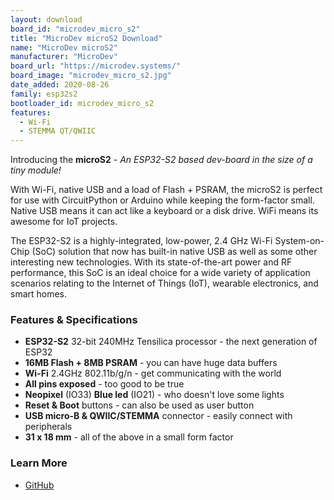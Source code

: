 ```yaml
---
layout: download
board_id: "microdev_micro_s2"
title: "MicroDev microS2 Download"
name: "MicroDev microS2"
manufacturer: "MicroDev"
board_url: "https://microdev.systems/"
board_image: "microdev_micro_s2.jpg"
date_added: 2020-08-26
family: esp32s2
bootloader_id: microdev_micro_s2
features:
  - Wi-Fi
  - STEMMA QT/QWIIC
---
```


Introducing the **microS2** - _An ESP32-S2 based dev-board in the size of a tiny module!_

With Wi-Fi, native USB and a load of Flash + PSRAM, the microS2 is perfect for use with CircuitPython or Arduino while keeping the form-factor small. Native USB means it can act like a keyboard or a disk drive. WiFi means its awesome for IoT projects.

The ESP32-S2 is a highly-integrated, low-power, 2.4 GHz Wi-Fi System-on-Chip (SoC) solution that now has built-in native USB as well as some other interesting new technologies. With its state-of-the-art power and RF performance, this SoC is an ideal choice for a wide variety of application scenarios relating to the Internet of Things (IoT), wearable electronics, and smart homes.

### Features & Specifications
 - **ESP32-S2** 32-bit 240MHz Tensilica processor - the next generation of ESP32
 - **16MB Flash + 8MB PSRAM** - you can have huge data buffers
 - **Wi-Fi** 2.4GHz 802.11b/g/n - get communicating with the world
 - **All pins exposed** - too good to be true
 - **Neopixel** (IO33) **Blue led** (IO21) - who doesn't love some lights
 - **Reset & Boot** buttons - can also be used as user button
 - **USB micro-B & QWIIC/STEMMA** connector - easily connect with peripherals
 - **31 x 18 mm** - all of the above in a small form factor

### Learn More
- [GitHub](https://github.com/MicroDev1/microS2/wiki)
